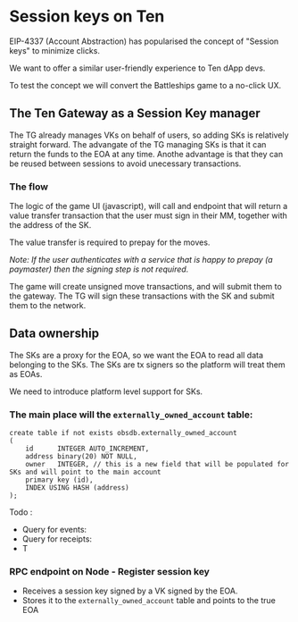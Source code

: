 # Session keys on Ten

EIP-4337 (Account Abstraction) has popularised the concept of "Session keys" to minimize clicks.

We want to offer a similar user-friendly experience to Ten dApp devs.

To test the concept we will convert the Battleships game to a no-click UX.


## The Ten Gateway as a Session Key manager

The TG already manages VKs on behalf of users, so adding SKs is relatively straight forward.
The advangate of the TG managing SKs is that it can return the funds to the EOA at any time.
Anothe advantage is that they can be reused between sessions to avoid unecessary transactions.


### The flow

The logic of the game UI (javascript), will call and endpoint that will return a value transfer transaction that the user must sign in their MM, together with the address of the SK.

The value transfer is required to prepay for the moves. 

*Note: If the user authenticates with a service that is happy to prepay (a paymaster) then the signing step is not required.*

The game will create unsigned move transactions, and will submit them to the gateway. 
The TG will sign these transactions with the SK and submit them to the network.


## Data ownership

The SKs are a proxy for the EOA, so we want the EOA to read all data belonging to the SKs.
The SKs are tx signers so the platform will treat them as EOAs.

We need to introduce platform level support for SKs.

### The main place will the `externally_owned_account` table:

```
create table if not exists obsdb.externally_owned_account
(
    id      INTEGER AUTO_INCREMENT,
    address binary(20) NOT NULL,
    owner   INTEGER, // this is a new field that will be populated for SKs and will point to the main account
    primary key (id),
    INDEX USING HASH (address)
);
```

Todo : 
 - Query for events:
 - Query for receipts: 
 - T

### RPC endpoint on Node - Register session key

- Receives a session key signed by a VK signed by the EOA.
- Stores it to the `externally_owned_account` table and points to the true EOA
